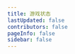 ```yaml
---
title: 游戏状态
lastUpdated: false
contributors: false
pageInfo: false
sidebar: false
---
```


<GameStatus></GameStatus>
